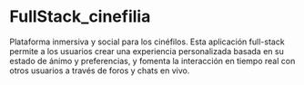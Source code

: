 # FullStack_cinefilia
Plataforma inmersiva y social para los cinéfilos. Esta aplicación full-stack permite a los usuarios crear una experiencia personalizada basada en su estado de ánimo y preferencias, y fomenta la interacción en tiempo real con otros usuarios a través de foros y chats en vivo.
